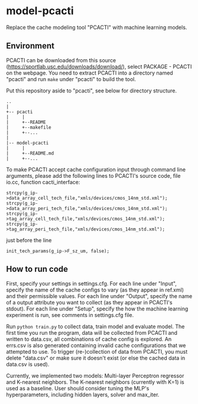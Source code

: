 # model-pcacti
Replace the cache modeling tool "PCACTI" with machine learning models.

## Environment
PCACTI can be downloaded from this source (https://sportlab.usc.edu/downloads/download/), select PACKAGE - PCACTI on the webpage. You need to extract PCACTI into a directory named "pcacti" and run `make` under "pcacti" to build the tool. 

Put this repository aside to "pcacti", see below for directory structure.

```
..
|
+-- pcacti
|     |
|     +--README
|     +--makefile
|     +--...
|
|-- model-pcacti
|     |
|     +--README.md
|     +--...
```

To make PCACTI accept cache configuration input through command line arguments, please add the following lines to PCACTI's source code, file io.cc, function cacti_interface:

```
strcpy(g_ip->data_array_cell_tech_file,"xmls/devices/cmos_14nm_std.xml");
strcpy(g_ip->data_array_peri_tech_file,"xmls/devices/cmos_14nm_std.xml");
strcpy(g_ip->tag_array_cell_tech_file,"xmls/devices/cmos_14nm_std.xml");
strcpy(g_ip->tag_array_peri_tech_file,"xmls/devices/cmos_14nm_std.xml");
```

just before the line
```
init_tech_params(g_ip->F_sz_um, false);
```

## How to run code
First, specify your settings in settings.cfg. For each line under "Input", specify the name of the cache configs to vary (as they appear in ref.xml) and their permissible values. For each line under "Output", specify the name of a output attribute you want to collect (as they appear in PCACTI's stdout). For each line under "Setup", specify the how the machine learning experiment is run, see comments in settings.cfg file.

Run `python train.py` to collect data, train model and evaluate model. The first time you run the program, data will be collected from PCACTI and written to data.csv, all combinations of cache config is explored. An errs.csv is also generated containing invalid cache configurations that we attempted to use. To trigger (re-)collection of data from PCACTI, you must delete "data.csv" or make sure it doesn't exist (or else the cached data in data.csv is used).

Currently, we implemented two models: Multi-layer Perceptron regressor and K-nearest neighbors. The K-nearest neighbors (currently with K=1) is used as a baseline. User should consider tuning the MLP's hyperparameters, including hidden layers, solver and max_iter. 